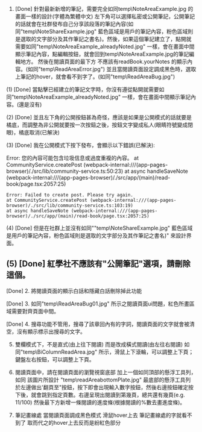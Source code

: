 1.  [Done] 針對最新新增的筆記，需要完全如同temp\NoteAreaExample.jpg 的畫面一樣的設計(字體為繁體中文) 左下角可以選擇私密或公開筆記，公開筆記的話就會在社群發布自己分享該段落的筆記內容(如同"temp\NoteShareExample.jpg" 藍色區域是用戶的筆記內容，粉色區域則是選取的文字部分及其作筆記之書名)。然後，如果這個筆記建立了，點開就需要如同"temp\NoteAreaExample_alreadyNoted.jpg" 一樣，會在畫面中間顯示筆記內容，點編輯按鈕，就會回到temp\NoteAreaExample.jpg的筆記編輯地方。
然後在閱讀頁面的最下方 不應該有readBook.yourNotes 的顯示內容。(如同"temp\ReadAreaError.jpg")
並且當閱讀頁面設定調成黑色時，選取上筆記的hover，就會看不到字了。(如同"temp\ReadAreaBug.jpg")

(1) [Done] 當點擊已經建立的筆記文字時，你沒有遵從點開就需要如同"temp\NoteAreaExample_alreadyNoted.jpg" 一樣，會在畫面中間顯示筆記內容。(還是沒有)

(2) [Done] 並且左下角的公開按鈕甚為奇怪，應該是如果是公開模式的話就要是橘底，而調整為非公開就要按一次按鈕之後，按鈕文字變成私人(眼睛符號變成閉眼)，橘底取消(已解決)

(3) [Done] 我在公開模式下按下發布，會顯示以下錯誤(已解決):

Error: 您的內容可能包含垃圾信息或過度重複的內容。
    at CommunityService.createPost (webpack-internal:///(app-pages-browser)/./src/lib/community-service.ts:50:23)
    at async handleSaveNote (webpack-internal:///(app-pages-browser)/./src/app/(main)/read-book/page.tsx:2057:25)
    
    Error: Failed to create post. Please try again.
    at CommunityService.createPost (webpack-internal:///(app-pages-browser)/./src/lib/community-service.ts:103:19)
    at async handleSaveNote (webpack-internal:///(app-pages-browser)/./src/app/(main)/read-book/page.tsx:2057:25)

(4)  [Done] 但是在社群上並沒有如同""temp\NoteShareExample.jpg" 藍色區域是用戶的筆記內容，粉色區域則是選取的文字部分及其作筆記之書名)" 來設計界面。

(5) [Done] 紅學社不應該有"公開筆記"選項，請刪除這個。
---

[Done] 2. 將閱讀頁面的顯示白話和隱藏白話刪除掉此功能

[Done] 3. 如同"temp\ReadAreaBug01.jpg" 所示之閱讀頁面ui問題，紅色所畫區域需要對齊頁面中間。

[Done] 4. 搜尋功能不管用，搜尋了該章回內有的字詞，閱讀頁面的文字就會被清空，沒有顯示標示出搜尋的文字。

5. 雙欄模式下，不是直式(由上往下閱讀) 而是改成橫式閱讀(由左往右閱讀) 如同"temp\BiColumnReadArea.jpg" 所示，滑鼠上下滾輪，可以調整上下頁；鍵盤左右按鈕，可以調整上下頁。

6. 閱讀頁面中，請在閱讀頁面的瀏覽視窗底部 加上一個如同頂部的懸浮工具列，如同 該圖片所設計 "temp\readAreabottomPlate.jpg" 最底部的懸浮工具列 於左邊做出'翻頁至"按鈕，按下即會出現輸入數字按鈕，然後右邊按鈕確定按下後，就會跳到指定頁數。右邊呈現出閱讀到第幾頁，總共還有幾頁(e.g. 11/100) 然後最下方新增一條閱讀的進度條(根據閱讀的%數去畫進度條)。

7. 筆記畫線處 當閱讀頁面調成黑色模式 滑鼠hover上去 筆記畫線處的字就看不到了 取而代之的hover上去反而是紛紅色部分